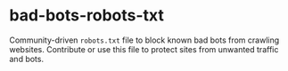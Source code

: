 # bad-bots-robots-txt
Community-driven `robots.txt` file to block known bad bots from crawling websites. Contribute or use this file to protect sites from unwanted traffic and bots.

